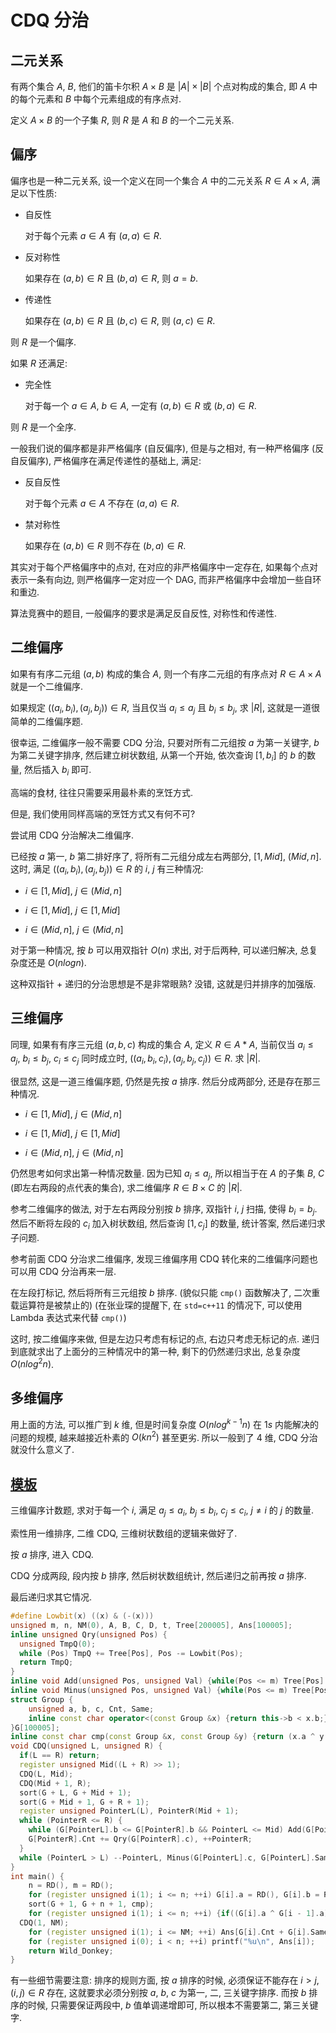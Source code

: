 # CDQ 分治

## 二元关系

有两个集合 $A$, $B$, 他们的笛卡尔积 $A \times B$ 是 $|A|\times|B|$ 个点对构成的集合, 即 $A$ 中的每个元素和 $B$ 中每个元素组成的有序点对.

定义 $A \times B$ 的一个子集 $R$, 则 $R$ 是 $A$ 和 $B$ 的一个二元关系.

## 偏序

偏序也是一种二元关系, 设一个定义在同一个集合 $A$ 中的二元关系 $R \in A \times A$, 满足以下性质:

- 自反性

  对于每个元素 $a \in A$ 有 $(a, a) \in R$.

- 反对称性

  如果存在 $(a, b) \in R$ 且 $(b, a) \in R$, 则 $a = b$.

- 传递性

  如果存在 $(a, b) \in R$ 且 $(b, c) \in R$, 则 $(a, c) \in R$.

则 $R$ 是一个偏序.

如果 $R$ 还满足:

- 完全性

  对于每一个 $a \in A$, $b \in A$, 一定有 $(a, b) \in R$ 或 $(b, a) \in R$.

则 $R$ 是一个全序.

一般我们说的偏序都是非严格偏序 (自反偏序), 但是与之相对, 有一种严格偏序 (反自反偏序), 严格偏序在满足传递性的基础上, 满足:

- 反自反性

  对于每个元素 $a \in A$ 不存在 $(a, a) \in R$.

- 禁对称性

  如果存在 $(a, b) \in R$ 则不存在 $(b, a) \in R$.

其实对于每个严格偏序中的点对, 在对应的非严格偏序中一定存在, 如果每个点对表示一条有向边, 则严格偏序一定对应一个 DAG, 而非严格偏序中会增加一些自环和重边.

算法竞赛中的题目, 一般偏序的要求是满足反自反性, 对称性和传递性.

## 二维偏序

如果有有序二元组 $(a, b)$ 构成的集合 $A$, 则一个有序二元组的有序点对 $R \in A \times A$ 就是一个二维偏序.

如果规定 $((a_i, b_i), (a_j, b_j)) \in R$, 当且仅当 $a_i \leq a_j$ 且 $b_i \leq b_j$, 求 $|R|$, 这就是一道很简单的二维偏序题.

很幸运, 二维偏序一般不需要 CDQ 分治, 只要对所有二元组按 $a$ 为第一关键字, $b$ 为第二关键字排序, 然后建立树状数组, 从第一个开始, 依次查询 $[1, b_i]$ 的 $b$ 的数量, 然后插入 $b_i$ 即可.

高端的食材, 往往只需要采用最朴素的烹饪方式.

但是, 我们使用同样高端的烹饪方式又有何不可?

尝试用 CDQ 分治解决二维偏序.

已经按 $a$ 第一, $b$ 第二排好序了, 将所有二元组分成左右两部分, $[1, Mid]$, $(Mid, n]$. 这时, 满足 $((a_i, b_i), (a_j, b_j)) \in R$ 的 $i$, $j$ 有三种情况:

- $i \in [1, Mid]$, $j \in (Mid, n]$

- $i \in [1, Mid]$, $j \in [1, Mid]$

- $i \in (Mid, n]$, $j \in (Mid, n]$

对于第一种情况, 按 $b$ 可以用双指针 $O(n)$ 求出, 对于后两种, 可以递归解决, 总复杂度还是 $O(nlogn)$.

这种双指针 + 递归的分治思想是不是非常眼熟? 没错, 这就是归并排序的加强版.

## 三维偏序

同理, 如果有有序三元组 $(a, b, c)$ 构成的集合 $A$, 定义 $R \in A * A$, 当前仅当 $a_i \leq a_j$, $b_i \leq b_j$, $c_i \leq c_j$ 同时成立时, $((a_i, b_i, c_i), (a_j, b_j, c_j)) \in R$. 求 $|R|$.

很显然, 这是一道三维偏序题, 仍然是先按 $a$ 排序. 然后分成两部分, 还是存在那三种情况.

- $i \in [1, Mid]$, $j \in (Mid, n]$

- $i \in [1, Mid]$, $j \in [1, Mid]$

- $i \in (Mid, n]$, $j \in (Mid, n]$

仍然思考如何求出第一种情况数量. 因为已知 $a_i \leq a_j$, 所以相当于在 $A$ 的子集 $B$, $C$ (即左右两段的点代表的集合), 求二维偏序 $R \in B \times C$ 的 $|R|$.

参考二维偏序的做法, 对于左右两段分别按 $b$ 排序, 双指针 $i$, $j$ 扫描, 使得 $b_i = b_j$. 然后不断将左段的 $c_i$ 加入树状数组, 然后查询 $[1, c_j]$ 的数量, 统计答案, 然后递归求子问题.

参考前面 CDQ 分治求二维偏序, 发现三维偏序用 CDQ 转化来的二维偏序问题也可以用 CDQ 分治再来一层.

在左段打标记, 然后将所有三元组按 $b$ 排序. (貌似只能 `cmp()` 函数解决了, 二次重载运算符是被禁止的) (在张业琛的提醒下, 在 `std=c++11` 的情况下, 可以使用 Lambda 表达式来代替 `cmp()`)

这时, 按二维偏序来做, 但是左边只考虑有标记的点, 右边只考虑无标记的点. 递归到底就求出了上面分的三种情况中的第一种, 剩下的仍然递归求出, 总复杂度 $O(nlog^2n)$. 

## 多维偏序

用上面的方法, 可以推广到 $k$ 维, 但是时间复杂度 $O(nlog^{k - 1}n)$ 在 $1s$ 内能解决的问题的规模, 越来越接近朴素的 $O(kn^2)$ 甚至更劣. 所以一般到了 $4$ 维, CDQ 分治就没什么意义了.

## [模板](https://www.luogu.com.cn/problem/P3810)

三维偏序计数题, 求对于每一个 $i$, 满足 $a_j \leq a_i$, $b_j \leq b_i$, $c_j \leq c_i$, $j \neq i$ 的 $j$ 的数量.

索性用一维排序, 二维 CDQ, 三维树状数组的逻辑来做好了.

按 $a$ 排序, 进入 CDQ.

CDQ 分成两段, 段内按 $b$ 排序, 然后树状数组统计, 然后递归之前再按 $a$ 排序.

最后递归求其它情况.

```cpp
#define Lowbit(x) ((x) & (-(x)))
unsigned m, n, NM(0), A, B, C, D, t, Tree[200005], Ans[100005];
inline unsigned Qry(unsigned Pos) {
  unsigned TmpQ(0);
  while (Pos) TmpQ += Tree[Pos], Pos -= Lowbit(Pos);
  return TmpQ;
}
inline void Add(unsigned Pos, unsigned Val) {while(Pos <= m) Tree[Pos] += Val, Pos += Lowbit(Pos);}
inline void Minus(unsigned Pos, unsigned Val) {while(Pos <= m) Tree[Pos] -= Val, Pos += Lowbit(Pos);}
struct Group {
	unsigned a, b, c, Cnt, Same;
	inline const char operator<(const Group &x) {return this->b < x.b;}
}G[100005];
inline const char cmp(const Group &x, const Group &y) {return (x.a ^ y.a) ? (x.a < y.a) : ((x.b ^ y.b) ? (x.b < y.b) : (x.c < y.c));}
void CDQ(unsigned L, unsigned R) {
  if(L == R) return; 
  register unsigned Mid((L + R) >> 1);
  CDQ(L, Mid);
  CDQ(Mid + 1, R);
  sort(G + L, G + Mid + 1);
  sort(G + Mid + 1, G + R + 1);
  register unsigned PointerL(L), PointerR(Mid + 1);
  while (PointerR <= R) {
    while (G[PointerL].b <= G[PointerR].b && PointerL <= Mid) Add(G[PointerL].c, G[PointerL].Same), ++PointerL;
    G[PointerR].Cnt += Qry(G[PointerR].c), ++PointerR;
  }
  while (PointerL > L) --PointerL, Minus(G[PointerL].c, G[PointerL].Same);
}
int main() {
	n = RD(), m = RD();
	for (register unsigned i(1); i <= n; ++i) G[i].a = RD(), G[i].b = RD(), G[i].c = RD();
	sort(G + 1, G + n + 1, cmp);
	for (register unsigned i(1); i <= n; ++i) {if((G[i].a ^ G[i - 1].a) || (G[i].b ^ G[i - 1].b) || (G[i].c ^ G[i - 1].c)) G[++NM] = G[i]; ++(G[NM].Same);}
  CDQ(1, NM);
	for (register unsigned i(1); i <= NM; ++i) Ans[G[i].Cnt + G[i].Same - 1] += G[i].Same;
	for (register unsigned i(0); i < n; ++i) printf("%u\n", Ans[i]);
	return Wild_Donkey;
}
```

有一些细节需要注意: 排序的规则方面, 按 $a$ 排序的时候, 必须保证不能存在 $i > j$, $(i, j) \in R$ 存在, 这就要求必须分别按 $a$, $b$, $c$ 为第一, 二, 三关键字排序. 而按 $b$ 排序的时候, 只需要保证两段中, $b$ 值单调递增即可, 所以根本不需要第二, 第三关键字.